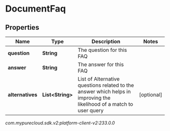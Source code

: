 # DocumentFaq


## Properties

| Name | Type | Description | Notes |
| ------------ | ------------- | ------------- | ------------- |
| **question** | **String** | The question for this FAQ |  |
| **answer** | **String** | The answer for this FAQ |  |
| **alternatives** | **List&lt;String&gt;** | List of Alternative questions related to the answer which helps in improving the likelihood of a match to user query |  [optional] |




_com.mypurecloud.sdk.v2:platform-client-v2:233.0.0_
